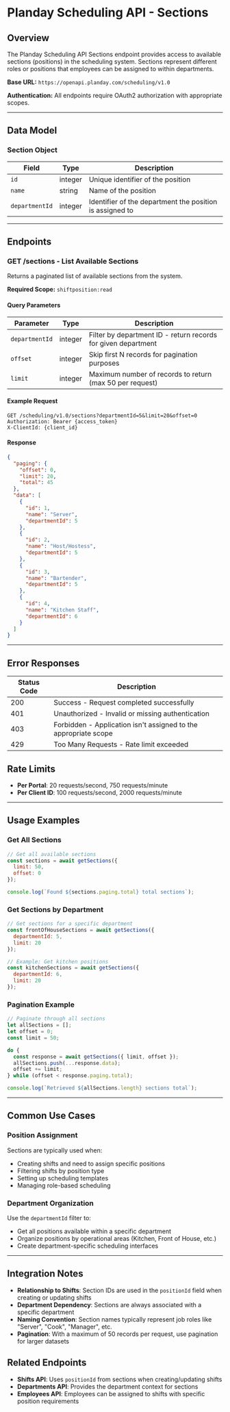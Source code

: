 # Planday Scheduling API - Sections

## Overview

The Planday Scheduling API Sections endpoint provides access to available sections (positions) in the scheduling system. Sections represent different roles or positions that employees can be assigned to within departments.

**Base URL:** `https://openapi.planday.com/scheduling/v1.0`

**Authentication:** All endpoints require OAuth2 authorization with appropriate scopes.

---

## Data Model

### Section Object

| Field | Type | Description |
|-------|------|-------------|
| `id` | integer | Unique identifier of the position |
| `name` | string | Name of the position |
| `departmentId` | integer | Identifier of the department the position is assigned to |

---

## Endpoints

### GET /sections - List Available Sections

Returns a paginated list of available sections from the system.

**Required Scope:** `shiftposition:read`

#### Query Parameters

| Parameter | Type | Description |
|-----------|------|-------------|
| `departmentId` | integer | Filter by department ID - return records for given department |
| `offset` | integer | Skip first N records for pagination purposes |
| `limit` | integer | Maximum number of records to return (max 50 per request) |

#### Example Request

```http
GET /scheduling/v1.0/sections?departmentId=5&limit=20&offset=0
Authorization: Bearer {access_token}
X-ClientId: {client_id}
```

#### Response

```json
{
  "paging": {
    "offset": 0,
    "limit": 20,
    "total": 45
  },
  "data": [
    {
      "id": 1,
      "name": "Server",
      "departmentId": 5
    },
    {
      "id": 2,
      "name": "Host/Hostess",
      "departmentId": 5
    },
    {
      "id": 3,
      "name": "Bartender",
      "departmentId": 5
    },
    {
      "id": 4,
      "name": "Kitchen Staff",
      "departmentId": 6
    }
  ]
}
```

---

## Error Responses

| Status Code | Description |
|-------------|-------------|
| 200 | Success - Request completed successfully |
| 401 | Unauthorized - Invalid or missing authentication |
| 403 | Forbidden - Application isn't assigned to the appropriate scope |
| 429 | Too Many Requests - Rate limit exceeded |

## Rate Limits

- **Per Portal**: 20 requests/second, 750 requests/minute
- **Per Client ID**: 100 requests/second, 2000 requests/minute

---

## Usage Examples

### Get All Sections

```javascript
// Get all available sections
const sections = await getSections({
  limit: 50,
  offset: 0
});

console.log(`Found ${sections.paging.total} total sections`);
```

### Get Sections by Department

```javascript
// Get sections for a specific department
const frontOfHouseSections = await getSections({
  departmentId: 5,
  limit: 20
});

// Example: Get kitchen positions
const kitchenSections = await getSections({
  departmentId: 6,
  limit: 20
});
```

### Pagination Example

```javascript
// Paginate through all sections
let allSections = [];
let offset = 0;
const limit = 50;

do {
  const response = await getSections({ limit, offset });
  allSections.push(...response.data);
  offset += limit;
} while (offset < response.paging.total);

console.log(`Retrieved ${allSections.length} sections total`);
```

---

## Common Use Cases

### Position Assignment
Sections are typically used when:
- Creating shifts and need to assign specific positions
- Filtering shifts by position type
- Setting up scheduling templates
- Managing role-based scheduling

### Department Organization
Use the `departmentId` filter to:
- Get all positions available within a specific department
- Organize positions by operational areas (Kitchen, Front of House, etc.)
- Create department-specific scheduling interfaces

---

## Integration Notes

- **Relationship to Shifts**: Section IDs are used in the `positionId` field when creating or updating shifts
- **Department Dependency**: Sections are always associated with a specific department
- **Naming Convention**: Section names typically represent job roles like "Server", "Cook", "Manager", etc.
- **Pagination**: With a maximum of 50 records per request, use pagination for larger datasets

## Related Endpoints

- **Shifts API**: Uses `positionId` from sections when creating/updating shifts
- **Departments API**: Provides the department context for sections
- **Employees API**: Employees can be assigned to shifts with specific position requirements